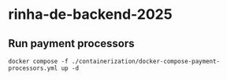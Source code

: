 # rinha-de-backend-2025

## Run payment processors

```
docker compose -f ./containerization/docker-compose-payment-processors.yml up -d
```
